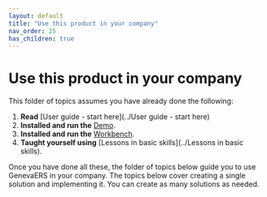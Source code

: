 ```yaml
---
layout: default
title: "Use this product in your company"
nav_order: 25
has_children: true
---
```

# Use this product in your company
  
This folder of topics assumes you have already done the following:  
1.  **Read** [User guide - start here](../User guide - start here)  
1.  **Installed and run the** [Demo](https://genevaers.github.io/Demo/).  
1.  **Installed and run the** [Workbench](https://genevaers.github.io/Workbench/).  
1.  **Taught yourself using** [Lessons in basic skills](../Lessons in basic skills).  
  
Once you have done all these, the folder of topics below guide you to use GenevaERS in your company.  The topics below cover creating a single solution and implementing it.  You can create as many solutions as needed.
